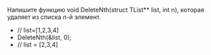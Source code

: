 Напишите функцию void DeleteNth(struct TList** list, int n), которая удаляет из списка n-й элемент.
- // list=[1,2,3,4]
- DeleteNth(&list, 0);
- // list = [2,3,4]
